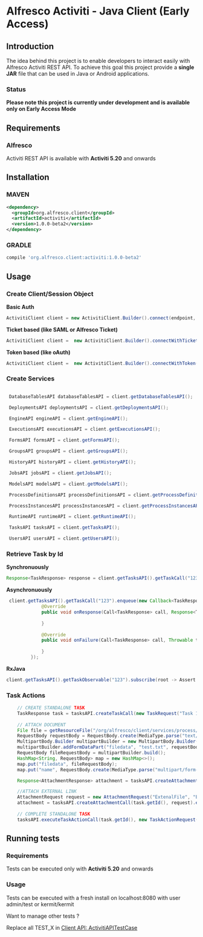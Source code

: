 # Alfresco Activiti - Java Client (Early Access)

## Introduction
The idea behind this project is to enable developers to interact easily with Alfresco Activiti REST API.
To achieve this goal this project provide a **single JAR** file that can be used in Java or Android applications.

### Status
**Please note this project is currently under development and is available only on Early Access Mode**

## Requirements

### Alfresco
Activiti REST API is available with **Activiti 5.20** and onwards

## Installation

### MAVEN

```xml
<dependency>
  <groupId>org.alfresco.client</groupId>
  <artifactId>activiti</artifactId>
  <version>1.0.0-beta2</version>
</dependency>
```

### GRADLE
```gradle
compile 'org.alfresco.client:activiti:1.0.0-beta2'
```

## Usage

### Create Client/Session Object

**Basic Auth**
```java
ActivitiClient client = new ActivitiClient.Builder().connect(endpoint, username, password).build();
```

**Ticket based (like SAML or Alfresco Ticket)**
```java
ActivitiClient client =  new ActivitiClient.Builder().connectWithTicket(baseUrl, ticketValue).build();
```

**Token based (like oAuth)**
```java
ActivitiClient client =  new ActivitiClient.Builder().connectWithToken(baseUrl, tokenValue).build();
```


### Create Services
```java

 DatabaseTablesAPI databaseTablesAPI = client.getDatabaseTablesAPI();

 DeploymentsAPI deploymentsAPI = client.getDeploymentsAPI();

 EngineAPI engineAPI = client.getEngineAPI();

 ExecutionsAPI executionsAPI = client.getExecutionsAPI();

 FormsAPI formsAPI = client.getFormsAPI();

 GroupsAPI groupsAPI = client.getGroupsAPI();

 HistoryAPI historyAPI = client.getHistoryAPI();

 JobsAPI jobsAPI = client.getJobsAPI();

 ModelsAPI modelsAPI = client.getModelsAPI();

 ProcessDefinitionsAPI processDefinitionsAPI = client.getProcessDefinitionsAPI();

 ProcessInstancesAPI processInstancesAPI = client.getProcessInstancesAPI();

 RuntimeAPI runtimeAPI = client.getRuntimeAPI();

 TasksAPI tasksAPI = client.getTasksAPI();

 UsersAPI usersAPI = client.getUsersAPI();

```

### Retrieve Task by Id

**Synchronuously**
```java
Response<TaskResponse> response = client.getTasksAPI().getTaskCall("123").execute();
```

**Asynchronuously**
```java
 client.getTasksAPI().getTaskCall("123").enqueue(new Callback<TaskResponse>() {
             @Override
             public void onResponse(Call<TaskResponse> call, Response<TaskResponse> response) {
                 
             }
 
             @Override
             public void onFailure(Call<TaskResponse> call, Throwable throwable) {
 
             }
         });
```

**RxJava**
```java
client.getTasksAPI().getTaskObservable("123").subscribe(root -> Assert.assertEquals(root.getName(), "Task"));
```

### Task Actions
```java
    // CREATE STANDALONE TASK
    TaskResponse task = tasksAPI.createTaskCall(new TaskRequest("Task 1", "Description 1", "kermit", "kermit")).execute().body();
    
    // ATTACH DOCUMENT
    File file = getResourceFile("/org/alfresco/client/services/process/tests/test.txt");
    RequestBody requestBody = RequestBody.create(MediaType.parse("text/plain"), file);
    MultipartBody.Builder multipartBuilder = new MultipartBody.Builder();
    multipartBuilder.addFormDataPart("filedata", "test.txt", requestBody);
    RequestBody fileRequestBody = multipartBuilder.build();
    HashMap<String, RequestBody> map = new HashMap<>();
    map.put("filedata", fileRequestBody);
    map.put("name", RequestBody.create(MediaType.parse("multipart/form-data"), "my-file.txt"));

    Response<AttachmentResponse> attachment = tasksAPI.createAttachmentCall(task.getId(), map).execute();

    //ATTACH EXTERNAL LINK
    AttachmentRequest request = new AttachmentRequest("ExtenalFile", "External", "simpleType", "http://www.activiti.org");
    attachment = tasksAPI.createAttachmentCall(task.getId(), request).execute();
            
    // COMPLETE STANDALONE TASK
    tasksAPI.executeTaskActionCall(task.getId(), new TaskActionRequest(TaskActionRequest.ACTION_COMPLETE));         

```

## Running tests

### Requirements

Tests can be executed only with **Activiti 5.20** and onwards

### Usage 

Tests can be executed with a fresh install on localhost:8080 with user admin/test or kermit/kermit

Want to manage other tests ?

Replace all TEST_X in [Client API: ActivitiAPITestCase](src/test/java/org/alfresco/client/services/process/activiti/core/ActivitiAPITestCase.java)
